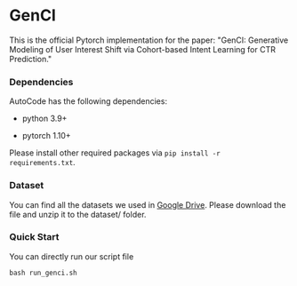 # GenCI

This is the official Pytorch implementation for the paper:
	 "GenCI: Generative Modeling of User Interest Shift via Cohort-based Intent Learning for CTR Prediction."

### Dependencies

AutoCode has the following dependencies:

+ python 3.9+

+ pytorch 1.10+ 

Please install other required packages via `pip install -r requirements.txt`.
### Dataset
You can find all the datasets we used in [Google Drive](https://drive.google.com/drive/folders/1ZY8BNfP9v-GkoQTF2G84emzuZDOJkFke?usp=sharing). Please download the file and unzip it to the dataset/ folder. 

### Quick Start

You can directly run our script file

```shell
bash run_genci.sh
```
